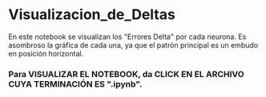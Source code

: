 # Visualizacion_de_Deltas
En este notebook se visualizan los "Errores Delta" por cada neurona. Es asombroso la gráfica de cada una, ya que el patrón principal es un embudo en posición horizontal.  

### Para VISUALIZAR EL NOTEBOOK, da CLICK EN EL ARCHIVO CUYA TERMINACIÓN ES ".ipynb".
